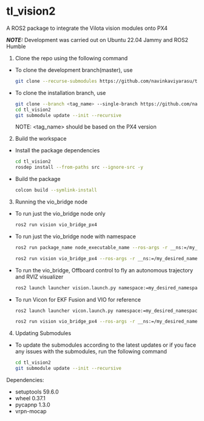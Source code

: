 # tl_vision2

A ROS2 package to integrate the Vilota vision modules onto PX4

***NOTE:*** Development was carried out on Ubuntu 22.04 Jammy and ROS2 Humble

1. Clone the repo using the following command

- To clone the development branch(master), use

    ```bash
    git clone --recurse-submodules https://github.com/navinkaviyarasu/tl_vision2.git
    ```
- To clone the installation branch, use
    ```bash
    git clone --branch <tag_name> --single-branch https://github.com/navinkaviyarasu/tl_vision2.git
    cd tl_vision2
    git submodule update --init --recursive
    ```
    NOTE: <tag_name> should be based on the PX4 version

2. Build the workspace
- Install the package dependencies
    ```bash
    cd tl_vision2
    rosdep install --from-paths src --ignore-src -y
    ```
- Build the package
    ```bash
    colcon build --symlink-install
    ```

3. Running the vio_bridge node 

- To run just the vio_bridge node only

    ```bash
    ros2 run vision vio_bridge_px4
    ```
- To run just the vio_bridge node with namespace

    ```bash
    ros2 run package_name node_executable_name --ros-args -r __ns:=/my_desired_namespace

    ros2 run vision vio_bridge_px4 --ros-args -r __ns:=/my_desired_namespace
    ```
- To run the vio_bridge, Offboard control to fly an autonomous trajectory and RVIZ visualizer

    ```bash
    ros2 launch launcher vision.launch.py namespace:=my_desired_namespace
    ```
- To run Vicon for EKF Fusion and VIO for reference
    ```bash
    ros2 launch launcher vicon.launch.py namespace:=my_desired_namespace mocap_use:=1 vicon_object_name:my_object_name
    ```

    ```bash
    ros2 run vision vio_bridge_px4 --ros-args -r __ns:=/my_desired_namespace -p sensor_use:=2
    ```

4. Updating Submodules

- To update the submodules according to the latest updates or if you face any issues with the submodules, run the following command
    ```bash
    cd tl_vision2
    git submodule update --init --recursive
    ```

Dependencies:
- setuptools 59.6.0
- wheel 0.37.1
- pycapnp 1.3.0
- vrpn-mocap

